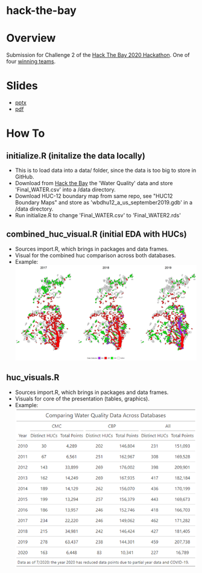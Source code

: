 # hack-the-bay

# Overview
Submission for Challenge 2 of the [Hack The Bay 2020 Hackathon](https://github.com/Hack-the-Bay/hack-the-bay). One of four [winning teams](https://hack-the-bay.devpost.com/project-gallery).

# Slides
- [pptx](HackTheBay_Slides.pptx)
- [pdf](HackTheBay_Slides.pdf)

# How To

## initialize.R (initalize the data locally) 
- This is to load data into a data/ folder, since the data is too big to store in GitHub.
- Download from [Hack the Bay](https://github.com/Hack-the-Bay/hack-the-bay) the 'Water Quality' data and store 'Final_WATER.csv' into a /data directory.
- Download HUC-12 boundary map from same repo, see "HUC12 Boundary Maps" and store as 'wbdhu12_a_us_september2019.gdb' in a /data directory.
- Run initialize.R to change 'Final_WATER.csv' to 'Final_WATER2.rds'

## combined_huc_visual.R (initial EDA with HUCs)
- Sources import.R, which brings in packages and data frames.
- Visual for the combined huc comparison across both databases.
- Example:<br/>
![Combined HUC Visual](/images/combined_huc_visual.png)

## huc_visuals.R
- Sources import.R, which brings in packages and data frames.
- Visuals for core of the presentation (tables, graphics).
- Example:<br/>
![table graphic](/images/table_graphic.png)
